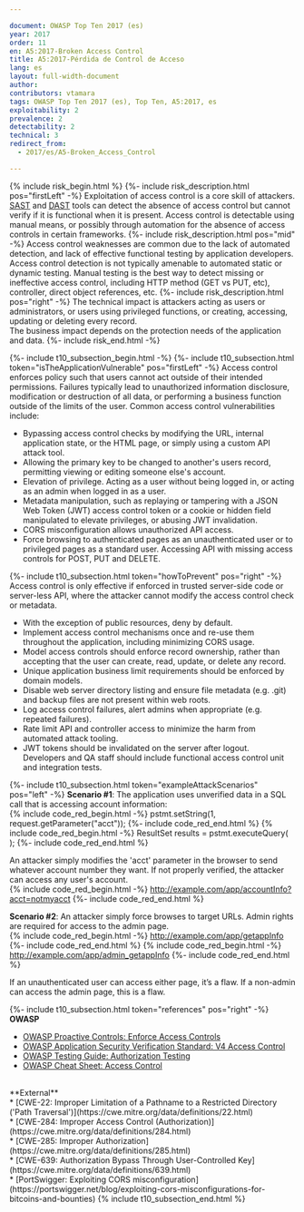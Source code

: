 ```yaml
---

document: OWASP Top Ten 2017 (es)
year: 2017
order: 11
en: A5:2017-Broken Access Control
title: A5:2017-Pérdida de Control de Acceso
lang: es
layout: full-width-document
author:
contributors: vtamara
tags: OWASP Top Ten 2017 (es), Top Ten, A5:2017, es
exploitability: 2
prevalence: 2
detectability: 2
technical: 3
redirect_from:
  - 2017/es/A5-Broken_Access_Control

---
```


{% include risk_begin.html %}
{%- include risk_description.html pos="firstLeft" -%}
Exploitation of access control is a core skill of attackers. [SAST](/www-community/Source_Code_Analysis_Tools) and [DAST](/www-community/Vulnerability_Scanning_Tools) tools can detect the absence of access control but cannot verify if it is functional when it is present. Access control is detectable using manual means, or possibly through automation for the absence of access controls in certain frameworks.
{%- include risk_description.html pos="mid" -%} Access control weaknesses are common due to the lack of automated detection, and lack of effective functional testing by application developers.<br>
Access control detection is not typically amenable to automated static or dynamic testing. Manual testing is the best way to detect missing or ineffective access control, including HTTP method (GET vs PUT, etc), controller, direct object references, etc.
{%- include risk_description.html pos="right" -%}
The technical impact is attackers acting as users or administrators, or users using privileged functions, or creating, accessing, updating or deleting every record.<br>
The business impact depends on the protection needs of the application and data.
{%- include risk_end.html -%}

{%- include t10_subsection_begin.html -%}
{%- include t10_subsection.html token="isTheApplicationVulnerable" pos="firstLeft" -%}
Access control enforces policy such that users cannot act outside of their intended permissions. Failures typically lead to unauthorized information disclosure, modification or destruction of all data, or performing a business function outside of the limits of the user. Common access control vulnerabilities include:<br>
* Bypassing access control checks by modifying the URL, internal application state, or the HTML page, or simply using a custom API attack tool.<br>
* Allowing the primary key to be changed to another's users record, permitting viewing or editing someone else's account.<br>
* Elevation of privilege. Acting as a user without being logged in, or acting as an admin when logged in as a user.<br>
* Metadata manipulation, such as replaying or tampering with a JSON Web Token (JWT) access control token or a cookie or hidden field manipulated to elevate privileges, or abusing JWT invalidation.<br>
* CORS misconfiguration allows unauthorized API access.<br>
* Force browsing to authenticated pages as an unauthenticated user or to privileged pages as a standard user. Accessing API with missing access controls for POST, PUT and DELETE.

{%- include t10_subsection.html token="howToPrevent" pos="right" -%}
Access control is only effective if enforced in trusted server-side code or server-less API, where the attacker cannot modify the access control check or metadata.<br>
* With the exception of public resources, deny by default.<br>
* Implement access control mechanisms once and re-use them throughout the application, including minimizing CORS usage.<br>
* Model access controls should enforce record ownership, rather than accepting that the user can create, read, update, or delete any record.<br>
* Unique application business limit requirements should be enforced by domain models.<br>
* Disable web server directory listing and ensure file metadata (e.g. .git) and backup files are not present within web roots.<br>
* Log access control failures, alert admins when appropriate (e.g. repeated failures).<br>
* Rate limit API and controller access to minimize the harm from automated attack tooling.<br>
* JWT tokens should be invalidated on the server after logout.<br>
Developers and QA staff should include functional access control unit and integration tests.

{%- include t10_subsection.html token="exampleAttackScenarios" pos="left" -%}
**Scenario #1**: The application uses unverified data in a SQL call that is accessing account information:<br>
    {% include code_red_begin.html -%} pstmt.setString(1, request.getParameter("acct")); {%- include code_red_end.html %}
    {% include code_red_begin.html -%} ResultSet results = pstmt.executeQuery( ); {%- include code_red_end.html %}

An attacker simply modifies the 'acct' parameter in the browser to send whatever account number they want. If not properly verified, the attacker can access any user's account.<br>
    {% include code_red_begin.html -%} http://example.com/app/accountInfo?acct=notmyacct {%- include code_red_end.html %}

**Scenario #2**: An attacker simply force browses to target URLs. Admin rights are required for access to the admin page.<br>
    {% include code_red_begin.html -%} http://example.com/app/getappInfo {%- include code_red_end.html %}
    {% include code_red_begin.html -%} http://example.com/app/admin_getappInfo {%- include code_red_end.html %}

If an unauthenticated user can access either page, it’s a flaw. If a non-admin can access the admin page, this is a flaw.

{%- include t10_subsection.html token="references" pos="right" -%}
**OWASP**<br>
* [OWASP Proactive Controls: Enforce Access Controls](/www-project-proactive-controls/v3/en/c7-enforce-access-controls)<br>
* [OWASP Application Security Verification Standard: V4 Access Control](/www-project-application-security-verification-standard)<br>
* [OWASP Testing Guide: Authorization Testing](/www-project-web-security-testing-guide/latest/4-Web_Application_Security_Testing/05-Authorization_Testing/README)<br>
* [OWASP Cheat Sheet: Access Control](https://cheatsheetseries.owasp.org/cheatsheets/Access_Control_Cheat_Sheet.html)<br>
<br>
**External**<br>
* [CWE-22: Improper Limitation of a Pathname to a Restricted Directory ('Path Traversal')](https://cwe.mitre.org/data/definitions/22.html)<br>
* [CWE-284: Improper Access Control (Authorization)](https://cwe.mitre.org/data/definitions/284.html)<br>
* [CWE-285: Improper Authorization](https://cwe.mitre.org/data/definitions/285.html)<br>
* [CWE-639: Authorization Bypass Through User-Controlled Key](https://cwe.mitre.org/data/definitions/639.html)<br>
* [PortSwigger: Exploiting CORS misconfiguration](https://portswigger.net/blog/exploiting-cors-misconfigurations-for-bitcoins-and-bounties)
{% include t10_subsection_end.html %}
